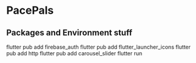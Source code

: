 # PacePals

## Packages and Environment stuff

flutter pub add firebase_auth
flutter pub add flutter_launcher_icons
flutter pub add http
flutter pub add carousel_slider
flutter run
